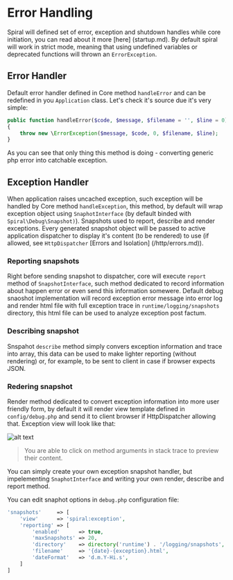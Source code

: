 # Error Handling
Spiral will defined set of error, exception and shutdown handles while core initiation, you can read about it more [here] (startup.md). By default spiral will work in 
strict mode, meaning that using undefined variables or deprecated functions will thrown an `ErrorException`.

## Error Handler
Default error handler defined in Core method `handleError` and can be redefined in you `Application` class. Let's check it's source due it's very simple:

```php
public function handleError($code, $message, $filename = '', $line = 0)
{
    throw new \ErrorException($message, $code, 0, $filename, $line);
}
```

As you can see that only thing this method is doing - converting generic php error into catchable exception.

## Exception Handler
When application raises uncached exception, such exception will be handled by Core method `handleException`, this method, by default will wrap exception object
using `SnaphotInterface` (by default binded with `Spiral\Debug\Snapshot)`). Snapshots used to report, describe and render exceptions. Every generated snapshot
object will be passed to active application dispatcher to display it's content (to be rendered) to use (if allowed, see `HttpDispatcher` [Errors and Isolation] (/http/errors.md)).

### Reporting snapshots
Right before sending snapshot to dispatcher, core will execute `report` method of `SnapshotInterface`, such method dedicated to record information about happen error
or even send this information somewere. Default debug snaoshot implementation will record exception error message into error log and render html file with full exception trace in `runtime/logging/snapshots` directory, this html file can be used to analyze exception post factum.

### Describing snapshot
Snspahot `describe` method simply convers exception information and trace into array, this data can be used to make lighter reporting (without rendering) or, for example,
to be sent to client in case if browser expects JSON.

### Redering snapshot
Render method dedicated to convert exception information into more user friendly form, by default it will render view template defined in `config/debug.php` and send
it to client browser if HttpDispatcher allowing that. Exception view will look like that:

![alt text](https://raw.githubusercontent.com/spiral/guide/master/resources/exception.png)

> You are able to click on method arguments in stack trace to preview their content.

You can simply create your own exception snapshot handler, but impelementing `SnaphotInterface` and writing your own render, describe and report method.

You can edit snaphot options in `debug.php` configuration file:

```php
'snapshots'     => [
    'view'      => 'spiral:exception',
    'reporting' => [
        'enabled'      => true,
        'maxSnapshots' => 20,
        'directory'    => directory('runtime') . '/logging/snapshots',
        'filename'     => '{date}-{exception}.html',
        'dateFormat'   => 'd.m.Y-Hi.s',
    ]
]
```

